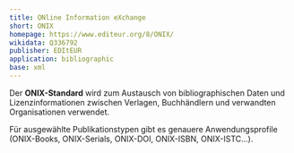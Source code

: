 ```yaml
---
title: ONline Information eXchange
short: ONIX
homepage: https://www.editeur.org/8/ONIX/
wikidata: Q336792 
publisher: EDItEUR
application: bibliographic
base: xml
---
```


Der **ONIX-Standard** wird zum Austausch von bibliographischen Daten und
Lizenzinformationen zwischen Verlagen, Buchhändlern und verwandten
Organisationen verwendet.

Für ausgewählte Publikationstypen gibt es genauere Anwendungsprofile
(ONIX-Books, ONIX-Serials, ONIX-DOI, ONIX-ISBN, ONIX-ISTC...).
